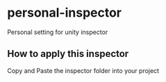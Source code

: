 # personal-inspector
Personal setting for unity inspector


## How to apply this inspector
Copy and Paste the inspector folder into your project
